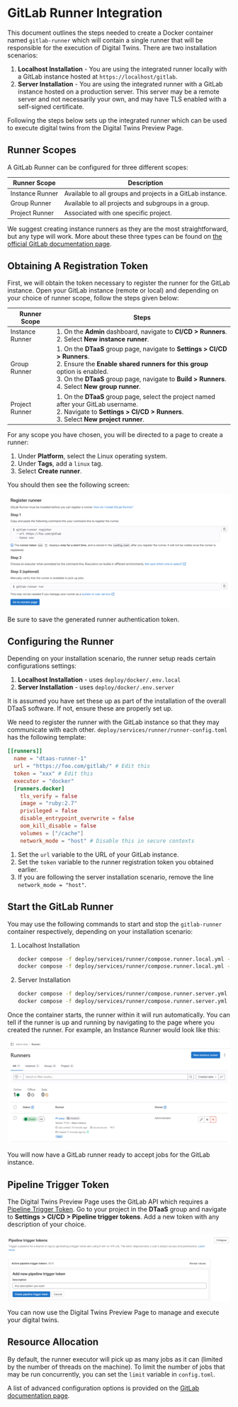# GitLab Runner Integration

This document outlines the steps needed to create a Docker container named
`gitlab-runner` which will contain a single runner that will be responsible for
the execution of Digital Twins. There are two installation scenarios:

1. __Localhost Installation__ - You are using the integrated runner locally with
   a GitLab instance hosted at `https://localhost/gitlab`.
2. __Server Installation__ - You are using the integrated runner with a GitLab
   instance hosted on a production server. This server may be a remote server
   and not necessarily your own, and may have TLS enabled with a self-signed
   certificate.

Following the steps below sets up the integrated runner which can be used to
execute digital twins from the Digital Twins Preview Page.

## Runner Scopes

A GitLab Runner can be configured for three different scopes:

| Runner Scope    | Description |
|-----------------|-------------|
| Instance Runner | Available to all groups and projects in a GitLab instance. |
| Group Runner    | Available to all projects and subgroups in a group. |
| Project Runner  | Associated with one specific project. |

We suggest creating instance runners as they are the most straightforward, but
any type will work. More about these three types can be found on
[the official GitLab documentation page](https://docs.gitlab.com/ee/ci/runners/runners_scope.html).

## Obtaining A Registration Token

First, we will obtain the token necessary to register the runner for the GitLab
instance. Open your GitLab instance (remote or local) and depending on your
choice of runner scope, follow the steps given below:

| Runner Scope    | Steps |
|-----------------|-------|
| Instance Runner |1. On the __Admin__ dashboard, navigate to __CI/CD > Runners__.<br>2. Select __New instance runner__.|
| Group Runner    |1. On the __DTaaS__ group page, navigate to __Settings > CI/CD > Runners__.<br>2. Ensure the __Enable shared runners for this group__ option is enabled.<br>3. On the __DTaaS__ group page, navigate to __Build > Runners__.<br>4. Select __New group runner__.|
| Project Runner  |1. On the __DTaaS__ group page, select the project named after your GitLab username.<br>2. Navigate to __Settings > CI/CD > Runners__.<br>3. Select __New project runner__.|

For any scope you have chosen, you will be directed to a page to create a
runner:

1. Under __Platform__, select the Linux operating system.
1. Under __Tags__, add a `linux` tag.
1. Select __Create runner__.

You should then see the following screen:

![Runner Registration Screen](./runner-registration.png)

Be sure to save the generated runner authentication token.

## Configuring the Runner

Depending on your installation scenario, the runner setup reads certain
configurations settings:

1. __Localhost Installation__ - uses `deploy/docker/.env.local`
1. __Server Installation__ - uses `deploy/docker/.env.server`

It is assumed you have set these up as part of the installation of the overall
DTaaS software. If not, ensure these are properly set up.

We need to register the runner with the GitLab instance so that they may
communicate with each other. `deploy/services/runner/runner-config.toml`
has the following template:

```toml
[[runners]]
  name = "dtaas-runner-1"
  url = "https://foo.com/gitlab/" # Edit this
  token = "xxx" # Edit this
  executor = "docker"
  [runners.docker]
    tls_verify = false
    image = "ruby:2.7"
    privileged = false
    disable_entrypoint_overwrite = false
    oom_kill_disable = false
    volumes = ["/cache"]
    network_mode = "host" # Disable this in secure contexts
```

1. Set the `url` variable to the URL of your GitLab instance.
1. Set the `token` variable to the runner registration token you obtained earlier.
1. If you are following the server installation scenario, remove the line
   `network_mode = "host"`.

## Start the GitLab Runner

You may use the following commands to start and stop the `gitlab-runner`
container respectively, depending on your installation scenario:

1. Localhost Installation

    ```bash
    docker compose -f deploy/services/runner/compose.runner.local.yml --env-file deploy/docker/.env.local up -d
    docker compose -f deploy/services/runner/compose.runner.local.yml --env-file deploy/docker/.env.local down
    ```

1. Server Installation

    ```bash
    docker compose -f deploy/services/runner/compose.runner.server.yml --env-file deploy/docker/.env.server up -d
    docker compose -f deploy/services/runner/compose.runner.server.yml --env-file deploy/docker/.env.server down
    ```

Once the container starts, the runner within it will run automatically. You can
tell if the runner is up and running by navigating to the page where
you created the runner. For example, an Instance Runner would look like this:

![Status indicator under Admin Area > Runners](./runner-activation.png)

You will now have a GitLab runner ready to accept jobs for the GitLab instance.

## Pipeline Trigger Token

The Digital Twins Preview Page uses the GitLab API which requires a
[Pipeline Trigger Token](https://docs.gitlab.com/ee/api/pipeline_triggers.html).
Go to your project in the __DTaaS__ group and navigate to
__Settings > CI/CD > Pipeline trigger tokens__. Add a new token with any
description of your choice.

![Creating a Pipeline Trigger Token](./pipeline-token.PNG)

You can now use the Digital Twins Preview Page to manage and execute your
digital twins.

## Resource Allocation

By default, the runner executor will pick up as many jobs as it can (limited
by the number of threads on the machine). To limit the number of jobs that may
be run concurrently, you can set the `limit` variable in `config.toml`.

A list of advanced configuration options is provided on the
[GitLab documentation page](https://docs.gitlab.com/runner/configuration/advanced-configuration.html).
